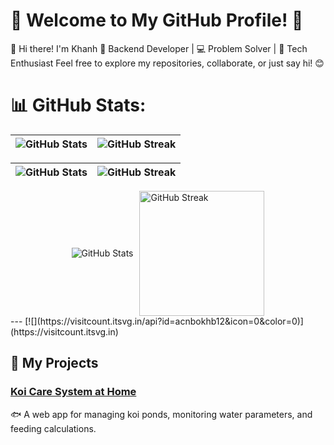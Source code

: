 
# 🌟 Welcome to My GitHub Profile! 🌟
👋 Hi there! I'm Khanh
🎯 Backend Developer | 💻 Problem Solver | 🚀 Tech Enthusiast
Feel free to explore my repositories, collaborate, or just say hi! 😊  


# 📊 GitHub Stats:
| ![GitHub Stats](https://github-readme-stats.vercel.app/api?username=acnbokhb12&theme=dark&hide_border=false&include_all_commits=false&count_private=false) | ![GitHub Streak](https://github-readme-streak-stats.herokuapp.com/?user=acnbokhb12&theme=dark&hide_border=false) |
|:-------------------------------------------------------------------------------------------------------------------------------------:|:--------------------------------------------------------------------------------------------------------------------------------------:|
<table>
 <thead>
  <tr>
   <th><img src="https://github-readme-stats.vercel.app/api?username=acnbokhb12&theme=dark&hide_border=false&include_all_commits=false&count_private=false" alt="GitHub Stats" ></th>
   <th><img src="https://github-readme-stats.vercel.app/api/top-langs/?username=acnbokhb12&theme=dark&hide_border=false&include_all_commits=false&count_private=false&layout=compact" alt="GitHub Streak"></th>
  </tr>
 </thead>
</table>

<div style="display: flex; justify-content: center; align-items: center; gap: 10px;">
  <img src="https://github-readme-stats.vercel.app/api?username=acnbokhb12&theme=dark&hide_border=false&include_all_commits=false&count_private=false" alt="GitHub Stats" >
  <img src="https://github-readme-stats.vercel.app/api/top-langs/?username=acnbokhb12&theme=dark&hide_border=false&include_all_commits=false&count_private=false&layout=compact" alt="GitHub Streak" height="200px">
</div>
---
[![](https://visitcount.itsvg.in/api?id=acnbokhb12&icon=0&color=0)](https://visitcount.itsvg.in)

## 📂 My Projects  

### [Koi Care System at Home]([https://github.com/your-username/koi-care-system](https://github.com/acnbokhb12/swp-koi-care-system))  
🐟 A web app for managing koi ponds, monitoring water parameters, and feeding calculations.
